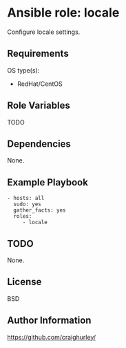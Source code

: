Ansible role: locale
====================

Configure locale settings.

Requirements
------------

OS type(s):
- RedHat/CentOS

Role Variables
--------------

TODO

Dependencies
------------

None.

Example Playbook
----------------

    - hosts: all
      sudo: yes
      gather_facts: yes
      roles:
         - locale

TODO
----

None.

License
-------

BSD

Author Information
------------------

https://github.com/craighurley/
